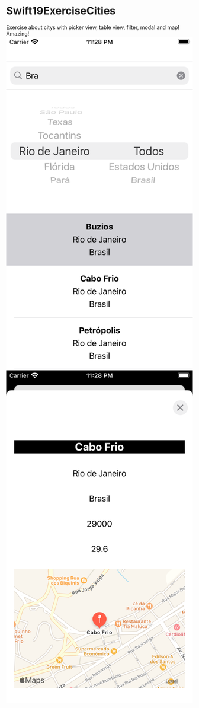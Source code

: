 # Swift19ExerciseCities
Exercise about citys with picker view, table view, filter, modal and map! Amazing!
![](City.png)
![](CityDetail.png)
